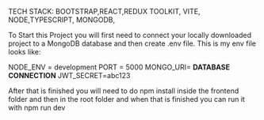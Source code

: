 TECH STACK: BOOTSTRAP,REACT,REDUX TOOLKIT, VITE, NODE,TYPESCRIPT, MONGODB,

To Start this Project you will first need to connect your locally downloaded project to a MongoDB database and then create .env file.
This is my env file looks like:

NODE_ENV = development
PORT = 5000
MONGO_URI= **DATABASE CONNECTION**
JWT_SECRET=abc123

After that is finished you will need to do npm install inside the frontend folder and then in the root folder and when that is finished you can run it with npm run dev
